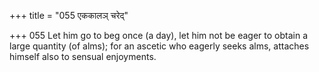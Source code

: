 +++
title = "055 एककालञ् चरेद्"

+++
055	Let him go to beg once (a day), let him not be eager to obtain a large quantity (of alms); for an ascetic who eagerly seeks alms, attaches himself also to sensual enjoyments.